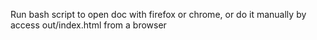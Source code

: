 Run bash script to open doc with firefox or chrome, or do it manually by access out/index.html from a browser
